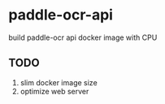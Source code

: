 # paddle-ocr-api

build paddle-ocr api docker image with CPU

## TODO
1. slim docker image size
2. optimize web server
